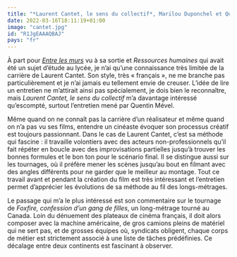 ```yaml
---
title: "*Laurent Cantet, le sens du collectif*, Marilou Duponchel et Quentin Mével"
date: 2022-03-16T18:11:19+01:00
image: "cantet.jpg"
id: "R1JgEAAAQBAJ"
pays: "fr"
---
```


À part pour [*Entre les murs*](https://voiretmanger.fr/entre-les-murs-laurent-cantet/) vu à sa sortie et *Ressources humaines* qui avait été un sujet d’étude au lycée, je n’ai qu’une connaissance très limitée de la carrière de Laurent Cantet. Son style, très « français », ne me branche pas particulièrement et je n’ai jamais eu tellement envie de creuser. L’idée de lire un entretien ne m’attirait ainsi pas spécialement, je dois bien le reconnaître, mais *Laurent Cantet, le sens du collectif* m’a davantage intéressé qu’escompté, surtout l’entretien mené par Quentin Mével.

Même quand on ne connaît pas la carrière d’un réalisateur et même quand on n’a pas vu ses films, entendre un cinéaste évoquer son processus créatif est toujours passionnant. Dans le cas de Laurent Cantet, c’est sa méthode qui fascine : il travaille volontiers avec des acteurs non-professionnels qu’il fait répéter en boucle avec des improvisations partielles jusqu’à trouver les bonnes formules et le bon ton pour le scénario final. Il se distingue aussi sur les tournages, où il préfère mener les scènes jusqu’au bout en filmant avec des angles différents pour ne garder que le meilleur au montage. Tout ce travail avant et pendant la création du film est très intéressant et l’entretien permet d’apprécier les évolutions de sa méthode au fil des longs-métrages. 

Le passage qui m’a le plus intéressé est son commentaire sur le tournage de *Foxfire, confession d’un gang de filles*, un long-métrage tourné au Canada. Loin du dénuement des plateaux de cinéma français, il doit alors composer avec la machine américaine, de gros camions pleins de matériel qui ne sert pas, et de grosses équipes où, syndicats obligent, chaque corps de métier est strictement associé à une liste de tâches prédéfinies. Ce décalage entre deux continents est fascinant à observer. 
